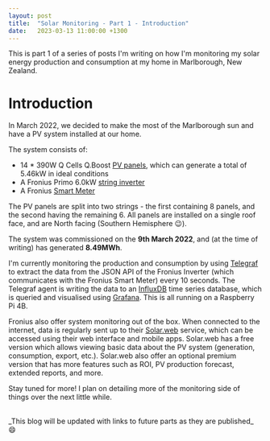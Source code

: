 ```yaml
---
layout: post
title:  "Solar Monitoring - Part 1 - Introduction"
date:   2023-03-13 11:00:00 +1300
---
```


This is part 1 of a series of posts I'm writing on how I'm monitoring my solar energy production and consumption at my home in Marlborough, New Zealand. 

# Introduction

In March 2022, we decided to make the most of the Marlborough sun and have a PV system installed at our home. 

The system consists of: 
 - 14 * 390W Q Cells Q.Boost [PV panels](https://qcells.com/au/get-started/complete-energy-solution/solar-panel-detail?slrPnlId=SRPL211228165414049&look=002), which can generate a total of 5.46kW in ideal conditions
 - A Fronius Primo 6.0kW [string inverter](https://www.fronius.com/en-gb/uk/solar-energy/installers-partners/technical-data/all-products/inverters/fronius-primo/fronius-primo-6-0-1)
 - A Fronius [Smart Meter](https://www.fronius.com/en-gb/uk/solar-energy/installers-partners/technical-data/all-products/system-monitoring/hardware/10946/fronius-smart-meter-63a-1)

The PV panels are split into two strings - the first containing 8 panels, and the second having the remaining 6. All panels are installed on a single roof face, and are North facing (Southern Hemisphere 😉).

The system was commissioned on the __9th March 2022__, and (at the time of writing) has generated __8.49MWh__. 


I'm currently monitoring the production and consumption by using [Telegraf](https://www.influxdata.com/time-series-platform/telegraf/) to extract the data from the JSON API of the Fronius Inverter (which communicates with the Fronius Smart Meter) every 10 seconds. The Telegraf agent is writing the data to an [InfluxDB](https://www.influxdata.com/products/influxdb-overview/) time series database, which is queried and visualised using [Grafana](https://grafana.com/). This is all running on a Raspberry Pi 4B. 

Fronius also offer system monitoring out of the box. When connected to the internet, data is regularly sent up to their [Solar.web](https://www.solarweb.com/) service, which can be accessed using their web interface and mobile apps. Solar.web has a free version which allows viewing basic data about the PV system (generation, consumption, export, etc.). Solar.web also offer an optional premium version that has more features such as ROI, PV production forecast, extended reports, and more. 


Stay tuned for more! I plan on detailing more of the monitoring side of things over the next little while. 

<br>
_This blog will be updated with links to future parts as they are published_ 😄


